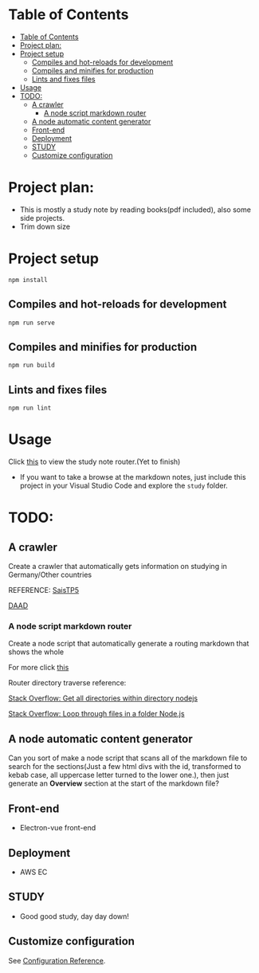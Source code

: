 # Table of Contents
- [Table of Contents](#table-of-contents)
- [Project plan:](#project-plan)
- [Project setup](#project-setup)
  - [Compiles and hot-reloads for development](#compiles-and-hot-reloads-for-development)
  - [Compiles and minifies for production](#compiles-and-minifies-for-production)
  - [Lints and fixes files](#lints-and-fixes-files)
- [Usage](#usage)
- [TODO:](#todo)
  - [A crawler](#a-crawler)
    - [A node script markdown router](#a-node-script-markdown-router)
  - [A node automatic content generator](#a-node-automatic-content-generator)
  - [Front-end](#front-end)
  - [Deployment](#deployment)
  - [STUDY](#study)
  - [Customize configuration](#customize-configuration)

# Project plan:
- This is mostly a study note by reading books(pdf included), also some side projects.
- Trim down size
# Project setup
```
npm install
```

## Compiles and hot-reloads for development
```
npm run serve
```

## Compiles and minifies for production
```
npm run build
```

## Lints and fixes files
```
npm run lint
```

# Usage
Click [this](./study/router.md) to view the study note router.(Yet to finish)

- If you want to take a browse at the markdown notes, just include this project in your Visual Studio Code and explore the ```study``` folder.


# TODO:
## A crawler
Create a crawler that automatically gets information on studying in Germany/Other countries

REFERENCE:
[SaisTP5](https://github.com/BugAngel/SaisTP5)

[DAAD](https://www.daad.de/en/)

### A node script markdown router
Create a node script that automatically generate a routing markdown that shows the whole 

For more click [this](./util/README.md)

Router directory traverse reference:

[Stack Overflow: Get all directories within directory nodejs](https://stackoverflow.com/questions/18112204/get-all-directories-within-directory-nodejs/24594123https://stackoverflow.com/questions/18112204/get-all-directories-within-directory-nodejs/24594123)

[Stack Overflow: Loop through files in a folder Node.js](https://stackoverflow.com/questions/32511789/looping-through-files-in-a-folder-node-js)

## A node automatic content generator
Can you sort of make a node script that scans all of the markdown file to search for the sections(Just a few html divs with the id, transformed to kebab case, all uppercase letter turned to the lower one.), then just generate an **Overview** section at the start of the markdown file?

## Front-end
- Electron-vue front-end

## Deployment
- AWS EC

## STUDY
- Good good study, day day down!


## Customize configuration
See [Configuration Reference](https://cli.vuejs.org/config/).
